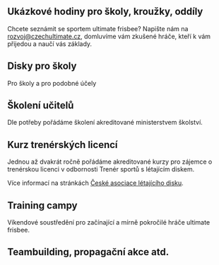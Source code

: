 ## Ukázkové hodiny pro školy, kroužky, oddíly

Chcete seznámit se sportem ultimate frisbee? Napište nám na rozvoj@czechultimate.cz, domluvíme vám zkušené hráče, kteří k vám přijedou a naučí vás základy.

## Disky pro školy

Pro školy a pro podobné účely

## Školení učitelů

Dle potřeby pořádáme školení akreditované ministerstvem školství.

## Kurz trenérských licencí

Jednou až dvakrát ročně pořádáme akreditované kurzy pro zájemce o trenérskou licenci v odbornosti Trenér sportů s létajícím diskem.

Více informací na stránkách [České asociace létajícího disku](https://cald.cz/trenerske-licence).

## Training campy

Víkendové soustředění pro začínající a mírně pokročilé hráče ultimate frisbee. 

## Teambuilding, propagační akce atd.
